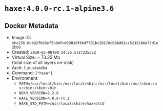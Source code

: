 # `haxe:4.0.0-rc.1-alpine3.6`

## Docker Metadata

- Image ID: `sha256:6db32fb98ef5b94fcd99018f66d7781bc58176c666dd2cc52181b6e75d1e2bb0`
- Created: `2019-03-08T00:34:25.572723537Z`
- Virtual Size: ~ 73.35 Mb  
  (total size of all layers on-disk)
- Arch: `linux`/`amd64`
- Command: `["haxe"]`
- Environment:
  - `PATH=/usr/local/bin:/usr/local/sbin:/usr/local/bin:/usr/sbin:/usr/bin:/sbin:/bin`
  - `NEKO_VERSION=2.2.0`
  - `HAXE_VERSION=4.0.0-rc.1`
  - `HAXE_STD_PATH=/usr/local/share/haxe/std`
